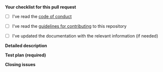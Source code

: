 <!-- Filling this template is mandatory -->

**Your checklist for this pull request**
- [ ] I've read the [code of conduct](https://github.com/lethalbit/sawmill/blob/main/CODE_OF_CONDUCT.md)
- [ ] I've read the [guidelines for contributing](https://github.com/lethalbit/sawmill/blob/main/CONTRIBUTING.md) to this repository

- [ ] I've updated the documentation with the relevant information (if needed)


**Detailed description**

<!-- Explain the **details** for making this change. Is a new feature implemented? What existing problem does the pull request solve? How does the pull request solve these issues? Please provide enough information so that others can review your pull request. -->

**Test plan (required)**

<!-- What steps should the reviewer take to test your pull request? Demonstrate that the code is solid. Example: The exact actions you made and their outcome. This is your time to re-check that everything works and that you covered all the edge cases -->



**Closing issues**

<!-- put "closes #XXXX" in your comment to auto-close the issue that your PR fixes (if such). -->
